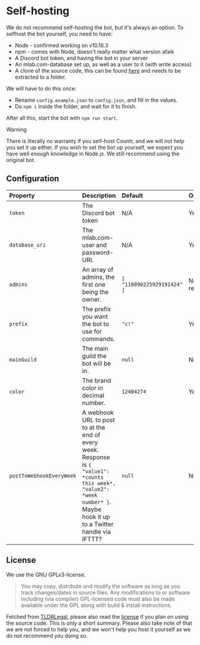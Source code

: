 # Self-hosting

We do not recommend self-hosting the bot, but it's always an option. To selfhost the bot yourself, you need to have:
* Node - confirmed working on v10.16.3
* npm - comes with Node, doesn't really matter what version afaik
* A Discord bot token, and having the bot in your server
* An mlab.com-database set up, as well as a user to it (with write access)
* A clone of the source code, this can be found [here](https://github.com/promise/countr) and needs to be extracted to a folder.

We will have to do this once:
* Rename `config.example.json` to `config.json`, and fill in the values.
* Do `npm i` inside the folder, and wait for it to finish.

After all this, start the bot with `npm run start`.

> [!WARNING]
> There is literally no warranty if you self-host Countr, and we will not help you set it up either. If you wish to set the bot up yourself, we expect you have well enough knowledge in Node.js. We still recommend using the original bot.

## Configuration

| Property | Description | Default | Optional |
|:---------|:------|:--------|:----------|
| `token`  | The Discord bot token | N/A | Yes |
| `database_uri` | The mlab.com-user and password-URI. | N/A | Yes |
| `admins` | An array of admins, the first one being the owner. | `[ "110090225929191424" ]` | No, but recommended |
| `prefix` | The prefix you want the bot to use for commands. | `"c!"` | Yes |
| `mainGuild` | The main guild the bot will be in. | `null` | No |
| `color` | The brand color in decimal number. | `12404274` | Yes |
| `postToWebhookEveryWeek` | A webhook URL to post to at the end of every week. Response is `{ "value1": *counts this week*, "value2": *week number* }`. Maybe hook it up to a Twitter handle via IFTTT? | `null` | No |

## License

We use the GNU GPLv3-license.

> You may copy, distribute and modify the software as long as you track changes/dates in source files. Any modifications to or software including (via compiler) GPL-licensed code must also be made available under the GPL along with build & install instructions.

Fetched from [TLDRLegal](https://tldrlegal.com/license/gnu-general-public-license-v3-(gpl-3)), please also read the [license](https://github.com/promise/countr/blob/master/LICENSE) if you plan on using the source code. This is only a short summary. Please also take note of that we are not forced to help you, and we won't help you host it yourself as we do not recommend you doing so.